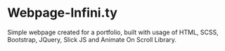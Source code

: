 # Webpage-Infini.ty
 Simple webpage created for a portfolio, built with usage of HTML, SCSS, Bootstrap, JQuery, Slick JS  and Animate On Scroll Library.
